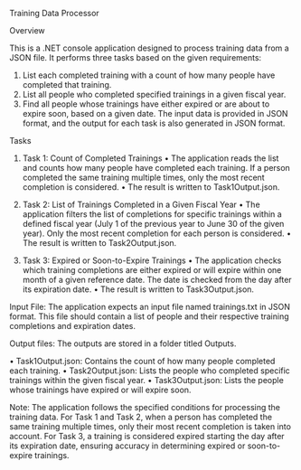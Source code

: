 Training Data Processor

Overview

This is a .NET console application designed to process training data from a JSON file. It performs three tasks based on the given requirements:
1. List each completed training with a count of how many people have completed that training.
2. List all people who completed specified trainings in a given fiscal year.
3. Find all people whose trainings have either expired or are about to expire soon, based on a given date.
The input data is provided in JSON format, and the output for each task is also generated in JSON format.

Tasks

1. Task 1: Count of Completed Trainings
•	The application reads the list and counts how many people have completed each training. If a person completed the same training multiple times, only the most recent completion is considered.
•	The result is written to Task1Output.json.

2. Task 2: List of Trainings Completed in a Given Fiscal Year
•	The application filters the list of completions for specific trainings within a defined fiscal year (July 1 of the previous year to June 30 of the given year). Only the most recent completion for each person is considered.
•	The result is written to Task2Output.json.

3. Task 3: Expired or Soon-to-Expire Trainings
•	The application checks which training completions are either expired or will expire within one month of a given reference date. The date is checked from the day after its expiration date.
•	The result is written to Task3Output.json.


Input File: 
The application expects an input file named trainings.txt in JSON format. This file should contain a list of people and their respective training completions and expiration dates.

Output files:
The outputs are stored in a folder titled Outputs.

•	Task1Output.json: Contains the count of how many people completed each training.
•	Task2Output.json: Lists the people who completed specific trainings within the given fiscal year.
•	Task3Output.json: Lists the people whose trainings have expired or will expire soon.

Note: The application follows the specified conditions for processing the training data. For Task 1 and Task 2, when a person has completed the same training multiple times, only their most recent completion is taken into account. For Task 3, a training is considered expired starting the day after its expiration date, ensuring accuracy in determining expired or soon-to-expire trainings.
